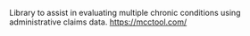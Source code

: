 Library to assist in evaluating multiple chronic conditions using administrative claims data. 
https://mcctool.com/
